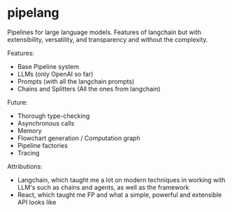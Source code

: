 # pipelang
Pipelines for large language models. Features of langchain but with extensibility, versatility, and transparency and without the complexity.

Features:
* Base Pipeline system
* LLMs (only OpenAI so far)
* Prompts (with all the langchain prompts)
* Chains and Splitters (All the ones from langchain)

Future:
* Thorough type-checking
* Asynchronous calls
* Memory
* Flowchart generation / Computation graph
* Pipeline factories
* Tracing

Attributions:
* Langchain, which taught me a lot on modern techniques in working with LLM's such as chains and agents, as well as the framework
* React, which taught me FP and what a simple, powerful and extensible API looks like